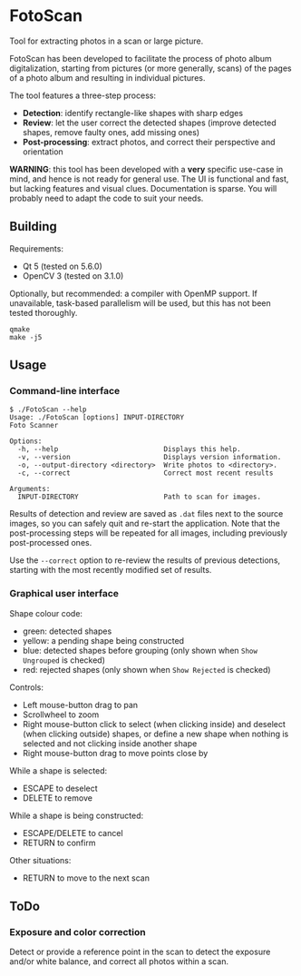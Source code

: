 FotoScan
========

Tool for extracting photos in a scan or large picture.

FotoScan has been developed to facilitate the process of photo album
digitalization, starting from pictures (or more generally, scans) of the pages
of a photo album and resulting in individual pictures.

The tool features a three-step process:
- **Detection**: identify rectangle-like shapes with sharp edges
- **Review**: let the user correct the detected shapes (improve detected shapes,
  remove faulty ones, add missing ones)
- **Post-processing**: extract photos, and correct their perspective and
  orientation

**WARNING**: this tool has been developed with a **very** specific use-case in
mind, and hence is not ready for general use. The UI is functional and fast, but
lacking features and visual clues. Documentation is sparse. You will probably
need to adapt the code to suit your needs.



Building
--------

Requirements:

- Qt 5 (tested on 5.6.0)
- OpenCV 3 (tested on 3.1.0)

Optionally, but recommended: a compiler with OpenMP support. If unavailable,
task-based parallelism will be used, but this has not been tested thoroughly.

```
qmake
make -j5
```



Usage
-----

### Command-line interface

```
$ ./FotoScan --help
Usage: ./FotoScan [options] INPUT-DIRECTORY
Foto Scanner

Options:
  -h, --help                          Displays this help.
  -v, --version                       Displays version information.
  -o, --output-directory <directory>  Write photos to <directory>.
  -c, --correct                       Correct most recent results

Arguments:
  INPUT-DIRECTORY                     Path to scan for images.
```

Results of detection and review are saved as `.dat` files next to the source
images, so you can safely quit and re-start the application. Note that the
post-processing steps will be repeated for all images, including previously
post-processed ones.

Use the `--correct` option to re-review the results of previous detections,
starting with the most recently modified set of results.


### Graphical user interface

Shape colour code:

- green: detected shapes
- yellow: a pending shape being constructed
- blue: detected shapes before grouping (only shown when `Show Ungrouped` is
  checked)
- red: rejected shapes (only shown when `Show Rejected` is checked)

Controls:

- Left mouse-button drag to pan
- Scrollwheel to zoom
- Right mouse-button click to select (when clicking inside) and deselect (when
  clicking outside) shapes, or define a new shape when nothing is selected and
  not clicking inside another shape
- Right mouse-button drag to move points close by

While a shape is selected:
- ESCAPE to deselect
- DELETE to remove

While a shape is being constructed:
- ESCAPE/DELETE to cancel
- RETURN to confirm

Other situations:
- RETURN to move to the next scan



ToDo
----

### Exposure and color correction

Detect or provide a reference point in the scan to detect the exposure and/or
white balance, and correct all photos within a scan.
